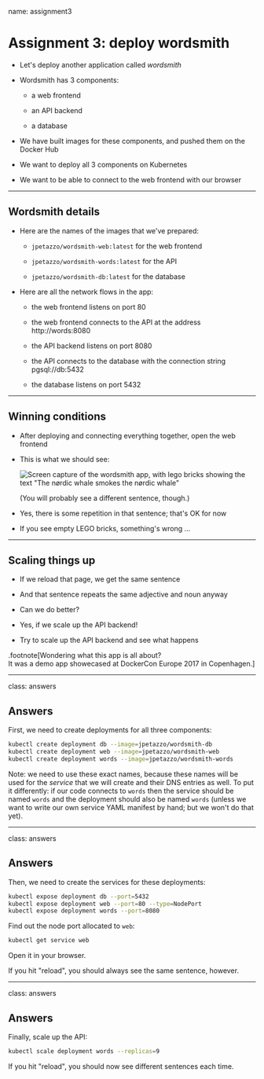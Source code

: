 name: assignment3

# Assignment 3: deploy wordsmith

- Let's deploy another application called *wordsmith*

- Wordsmith has 3 components:

  - a web frontend

  - an API backend

  - a database

- We have built images for these components, and pushed them on the Docker Hub

- We want to deploy all 3 components on Kubernetes

- We want to be able to connect to the web frontend with our browser

---

## Wordsmith details

- Here are the names of the images that we've prepared:

  - `jpetazzo/wordsmith-web:latest` for the web frontend

  - `jpetazzo/wordsmith-words:latest` for the API

  - `jpetazzo/wordsmith-db:latest` for the database

- Here are all the network flows in the app:

  - the web frontend listens on port 80

  - the web frontend connects to the API at the address http://words:8080

  - the API backend listens on port 8080

  - the API connects to the database with the connection string pgsql://db:5432

  - the database listens on port 5432

---

## Winning conditions

- After deploying and connecting everything together, open the web frontend

- This is what we should see:

  ![Screen capture of the wordsmith app, with lego bricks showing the text "The nørdic whale smokes the nørdic whale"](images/wordsmith.png)

  (You will probably see a different sentence, though.)

- Yes, there is some repetition in that sentence; that's OK for now

- If you see empty LEGO bricks, something's wrong ...

---

## Scaling things up

- If we reload that page, we get the same sentence

- And that sentence repeats the same adjective and noun anyway

- Can we do better?

- Yes, if we scale up the API backend!

- Try to scale up the API backend and see what happens

.footnote[Wondering what this app is all about?
<br/>
It was a demo app showecased at DockerCon Europe 2017 in Copenhagen.]

---

class: answers

## Answers

First, we need to create deployments for all three components:
```bash
kubectl create deployment db --image=jpetazzo/wordsmith-db
kubectl create deployment web --image=jpetazzo/wordsmith-web
kubectl create deployment words --image=jpetazzo/wordsmith-words
```

Note: we need to use these exact names, because these names will be used for the *service* that we will create and their DNS entries as well. To put it differently: if our code connects to `words` then the service should be named `words` and the deployment should also be named `words` (unless we want to write our own service YAML manifest by hand; but we won't do that yet).

---

class: answers

## Answers

Then, we need to create the services for these deployments:
```bash
kubectl expose deployment db --port=5432
kubectl expose deployment web --port=80 --type=NodePort
kubectl expose deployment words --port=8080
```

Find out the node port allocated to `web`:
```bash
kubectl get service web
```

Open it in your browser.

If you hit "reload", you should always see the same sentence, however.

---

class: answers

## Answers

Finally, scale up the API:
```bash
kubectl scale deployment words --replicas=9
```

If you hit "reload", you should now see different sentences each time.
